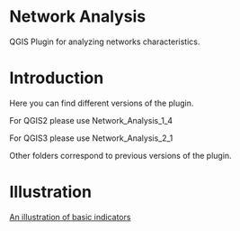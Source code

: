 # Network Analysis

QGIS Plugin for analyzing networks characteristics.

# Introduction

Here you can find different versions of the plugin.

For QGIS2 please use Network\_Analysis\_1\_4

For QGIS3 please use Network\_Analysis\_2\_1

Other folders correspond to previous versions of the plugin.

# Illustration

[An illustration of basic indicators](https://github.com/sergelhomme/Network_Analysis/tree/master/Images/basic_analysis2.png)
